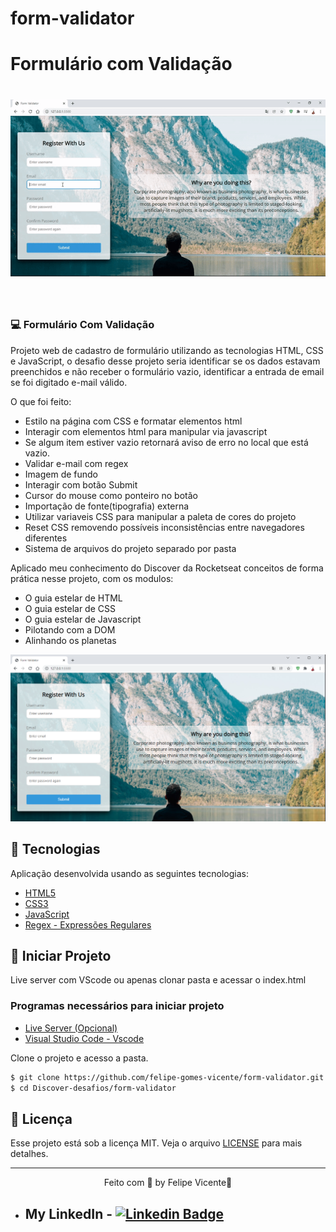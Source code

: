 # form-validator


# Formulário com Validação

<h1 align="center">
    <img alt="Gif do formulário" title="Formulário " src="https://github.com/felipe-gomes-vicente/form-validator/blob/main/.github/form-validator.gif" />
</h1>

<br>

### 💻 Formulário Com Validação
 
Projeto web de cadastro de formulário utilizando as tecnologias HTML, CSS e JavaScript, 
o desafio desse projeto seria identificar se os dados estavam preenchidos e não receber 
o formulário vazio, identificar a entrada de email se foi digitado e-mail válido.


O que foi feito:
- Estilo na página com CSS e formatar elementos html
- Interagir com elementos html para manipular via javascript
- Se algum item estiver vazio retornará aviso de erro no local que está vazio.
- Validar e-mail com regex 
- Imagem de fundo
- Interagir com botão Submit
- Cursor do mouse como ponteiro no botão
- Importação de fonte(tipografia) externa
- Utilizar variaveis CSS para manipular a paleta de cores do projeto
- Reset CSS removendo possíveis inconsistências entre navegadores diferentes
- Sistema de arquivos do projeto separado por pasta 


Aplicado meu conhecimento do Discover da Rocketseat conceitos de forma prática nesse projeto, com os modulos:
- O guia estelar de HTML
- O guia estelar de CSS
- O guia estelar de Javascript
- Pilotando com a DOM
- Alinhando os planetas


 <img alt="Imagem do projeto formulario" title=" formulario" src="https://github.com/felipe-gomes-vicente/form-validator/blob/main/.github/form-validator.png" />

## 🧪 Tecnologias

Aplicação desenvolvida usando as seguintes tecnologias:

- [HTML5](https://www.w3schools.com/html/default.asp)
- [CSS3](https://www.w3schools.com/css/default.asp)
- [JavaScript](https://developer.mozilla.org/pt-BR/docs/Web/JavaScript)
- [Regex - Expressões Regulares](https://developer.mozilla.org/pt-BR/docs/Web/JavaScript/Guide/Regular_Expressions)

## 🚀 Iniciar Projeto
Live server com VScode ou apenas clonar pasta e acessar o index.html

###  Programas necessários para iniciar projeto
- [Live Server (Opcional)](https://marketplace.visualstudio.com/items?itemName=ritwickdey.LiveServer)
- [Visual Studio Code - Vscode](https://code.visualstudio.com/)

Clone o projeto e acesso a pasta.

```bash
$ git clone https://github.com/felipe-gomes-vicente/form-validator.git
$ cd Discover-desafios/form-validator
```

## 📝 Licença

Esse projeto está sob a licença MIT. Veja o arquivo [LICENSE](LICENSE.md) para mais detalhes.


---

<p align="center">Feito com 💜 by Felipe Vicente👋</p>  

- ## My LinkedIn - [![Linkedin Badge](https://img.shields.io/badge/-FelipeVicente-blue?style=flat-square&logo=Linkedin&logoColor=white&link=https://www.linkedin.com/in/felipe-gomes-vicente/)](https://www.linkedin.com/in/felipe-gomes-vicente/) 
